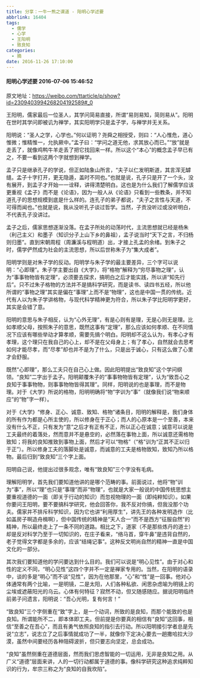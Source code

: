 ```yaml
---
title: 分享：一牛一熊之谓道 - 阳明心学述要
abbrlink: 16404
tags:
  - 儒学
  - 心学
  - 王阳明
  - 致良知
categories:
  - 摘
date: 2016-11-26 17:10:00
---
```

#### 阳明心学述要 2016-07-06 15:46:52 

原文地址：https://weibo.com/ttarticle/p/show?id=2309403994268204192589#_0


王阳明，儒家最后一位圣人，其学问简易直接，所谓“易则易知，简则易从”。阳明在世时其学问即被讥为禅学，其实阳明学只是孟子学，与禅学并无关系。  

阳明说：“圣人之学，心学也。”何以证明？尧舜之相授受，则曰：“人心惟危，道心惟微；惟精惟一，允执厥中。”孟子曰：“学问之道无他，求其放心而已。”“放”就是走丢了，就像鸡鸭牛羊走丢了把它找回来一样。所以这个“本心”的概念孟子早已有之，不要一看到这两个字就想到禅学。  

孟子只是继承孔子的学说，但正如陆象山所言，“夫子以仁发明斯道，其言浑无罅缝。孟子十字打开，更无隐遁，盖时不同也。”也就是说，孔子只是开了一个头，没有展开，到孟子才开始一一诠释，讲得清楚明白。这也是为什么我们了解儒学应该更重视《孟子》而不是《论语》，因为一般人从《论语》只看到一些教条，并不知道孔子的思想规模到底是什么样的。连孔子的弟子都说，“夫子之言性与天道，不可得而闻也。”也就是说，我从没听孔子谈过哲学。当然，子贡没听过或没听明白，不代表孔子没讲过。  

孟子之后，儒家思想逐渐没落。在孟子所处的动荡时代，主流思想就已经是杨朱（利己主义）和墨子（知识分子上山下乡的鼻祖），孟子说当时“天下之言，不归杨则归墨”。直到宋朝周程（周濂溪与程明道）出，才接上孔孟的余绪。到朱子之时，儒学俨然成为社会的主流思想，所以后世称朱子为“集大成者”。  

阳明学则是对朱子学的反动。阳明学与朱子学的最主要差异，三个字可以说明：“心即理”。朱子学主要出自《大学》，将“格物”解释为“穷尽事物之理”，认为“事事物物皆有定理”，必须要去探求，搞明白之后才能实践，所以讲“知先行后”。只不过朱子格物的方法并不是搞科学研究，而是读书、读四书五经，所以他所谓的“事物之理”其实是偏在“事理”上而不是“物理”，这也是中国一贯的传统。近代有人以为朱子学讲格物，与现代科学精神更为符合，所以朱子学比阳明学更好，其实是会错了意。  

阳明的意思与朱子相反，认为“心外无理”，有是心则有是理，无是心则无是理。比如孝顺父母，按照朱子的意思，既然这事有“定理”，那么应该如何孝顺、在不同情况下应该有哪些举动才算孝顺，需要先搞个明白。阳明却不这么认为，有孝心才有孝理，这个理只在我自己的心上，却不是在父母身上；有了孝心，自然就会去思考如何才能尽孝，而“尽孝”却也并不是为了什么，只是出于诚心，只有这么做了心里才会舒服。  

既然“心即理”，那么工夫只在自己心上做。因此阳明提出“致良知”这个学问纲领。“良知”二字出于孟子。阳明颠覆朱子的“事事物物皆有定理”，认为“致吾心之良知于事事物物，则事事物物皆得其理”。同样，阳明说的也是事理，而不是物理。对于《大学》所说的格物，阳明明确将“物”字训为“事”（就像我们说“物来顺应”的“物”字一样）。  

对于《大学》“修身、正心、诚意、致知、格物”诸条目，阳明的解释是，我们身体的所有作为都是心所主使的，所以修身在于正心；而人的心原本是一个至善，本来没有什么不正，只有发为“意”之后才有正有不正，所以正心在诚意；诚意可以说是工夫最终的着落处，然而意并不是悬空的，必然落在事物上面，所以诚意还需格物致知；将我的良知推致到事物上面，然后才可以“物格”（“格”训为“正其不正以归于正”）。所以修身工夫的落脚处是诚意，而诚意的工夫是格物致知，致知乃所以格物。最后归到“致良知”三个字上面。  

阳明自己说，他提出过很多观念，唯有“致良知”三个字没有毛病。  

理解阳明学，首先我们要知道他讲的是哪个范畴的事。前面说过，他将“物”训为“事”，所以“理”也只是“事理”而非“物理”，也就是大家一般说的中国传统思想主要重视道德的一面（即关于行动的知识）而忽视物理的一面（即纯粹知识）。如果你要问王阳明，要不要搞科学研究，他会回答你，我不反对你搞，但我没那个功夫。儒家并不排斥科学知识，因为它也讲“利用厚生”，讲先王的各种发明造作（比如盖房子啊造舟楫啊），但中国传统的精神是“天人合一”而不是西方“征服自然”的精神，所以最终走上了一条不同的道路。相比之下，道家（不是那些炼丹的道士）却是反对科学乃至于一切知识的，在庄子看来，“络马首，穿牛鼻”是违背自然的，老子觉得文字都是多余的，应该“结绳记事”。这种反文明尚自然的精神一直是中国文化的一部分。  

其次我们要知道他的学问要达到什么目的。我们可以说是“明心见性”。由于对心和性的定义不同，“明心见性”这四个字并不一定是禅家专用的。当然，在阳明的语录中，谈的多是“明心”而不谈“见性”，因为在他那里，“心”和“性”是一回事。他对心体通常有两个比喻，一是明镜，二是太阳，人们各种私欲、闲思杂虑喻为明镜上的尘埃或遮蔽阳光的乌云。心体有何特征？寂然不动，但又随感随应。据说阳明临终前弟子问遗言，阳明说：“吾心光明，复有何言！”  

“致良知”三个字侧重在“致”字上，是一个动词，所致的是良知，而那个能致的也是良知。所谓能所不二，即本体即工夫。但前提是你要真的相信有“良知”这回事，相信“至善之在吾心”，而且有勇气依照良知的指引去行动。所以阳明接引学者总是先说“立志”，说志立了之后事情就成功了一半，就像你下定决心要去一趟撒哈拉大沙漠，虽然中间要经历各种阻碍波折，但只要志向坚定，总会成功。  

“良知”虽然侧重在道德层面，然而我们思虑智能的一切运用，无非是良知之用。从广义“道德”层面来讲，人的一切行动都属于道德的事。像科学研究这种追求纯粹知识的行为，牟宗三称之为“良知的自我坎陷”。  
